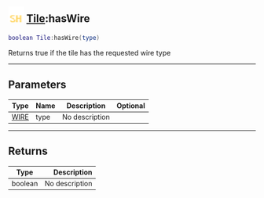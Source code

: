 ## <img src="../../.gitbook/assets/shared.png" width="32" height="32" /> [Tile](../tile/README.md):hasWire

```lua
boolean Tile:hasWire(type)
```

Returns true if the tile has the requested wire type

------
## Parameters

| Type   | Name | Description | Optional |
| ------ | ---- | ----------- | -------: |
| [WIRE](../wire/README.md) | type | No description |  |


------
## Returns

| Type   | Description |
| ------ | ----------: |
| boolean | No description |

